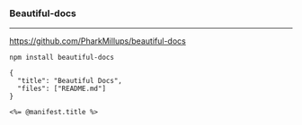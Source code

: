 ### Beautiful-docs
---
https://github.com/PharkMillups/beautiful-docs

```
npm install beautiful-docs
```

```
{
  "title": "Beautiful Docs",
  "files": ["README.md"]
}
```

```
<%= @manifest.title %>
```

